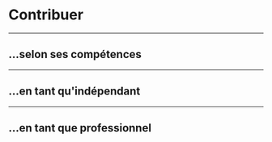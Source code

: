 # Contribuer

---

## ...selon ses compétences

---

## ...en tant qu'indépendant

---

## ...en tant que professionnel
